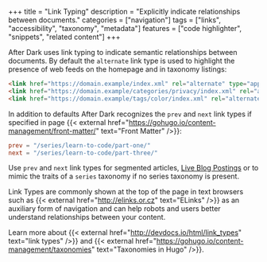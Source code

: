 +++
title = "Link Typing"
description = "Explicitly indicate relationships between documents."
categories = ["navigation"]
tags = ["links", "accessibility", "taxonomy", "metadata"]
features = ["code highlighter", "snippets", "related content"]
+++

After Dark uses link typing to indicate semantic relationships between documents. By default the `alternate` link type is used to highlight the presence of web feeds on the homepage and in taxonomy listings:

```html
<link href="https://domain.example/index.xml" rel="alternate" type="application/rss+xml" title="After Dark">
<link href="https://domain.example/categories/privacy/index.xml" rel="alternate" type="application/rss+xml" title="After Dark">
<link href="https://domain.example/tags/color/index.xml" rel="alternate" type="application/rss+xml" title="After Dark">
```

In addition to defaults After Dark recognizes the `prev` and `next` link types if specified in page {{< external href="https://gohugo.io/content-management/front-matter/" text="Front Matter" />}}:

```toml
prev = "/series/learn-to-code/part-one/"
next = "/series/learn-to-code/part-three/"
```

Use `prev` and `next` link types for segmented articles, [Live Blog Postings](https://schema.org/LiveBlogPosting) or to mimic the traits of a `series` taxonomy if no series taxonomy is present.

Link Types are commonly shown at the top of the page in text browsers such as {{< external href="http://elinks.or.cz" text="ELinks" />}} as an auxiliary form of navigation and can help robots and users better understand relationships between your content.

Learn more about {{< external href="http://devdocs.io/html/link_types" text="link types" />}} and {{< external href="https://gohugo.io/content-management/taxonomies" text="Taxonomies in Hugo" />}}.
